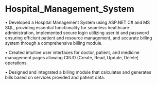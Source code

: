 # Hospital_Management_System

• Developed a Hospital Management System using ASP.NET C# and MS SQL, providing essential functionality for seamless healthcare administration, implemented secure login utilizing user id and password ensuring efficient patient and resource management, and accurate billing system through a comprehensive billing module.


• Created intuitive user interfaces for doctor, patient, and medicine management pages allowing CRUD (Create, Read, Update, Delete) operations.


• Designed and integrated a billing module that calculates and generates bills based on services provided and patient data.
